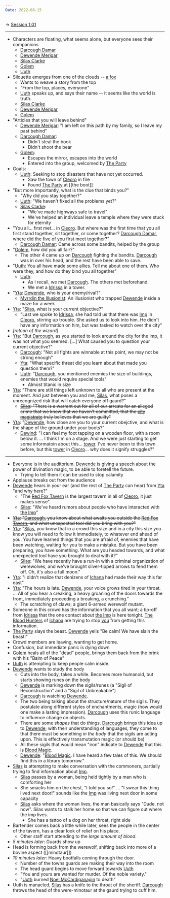 ```yaml
---
Date: 2022-08-15
---
```


-> [Session 1.01](Session%201.01.md)

---

* Characters are floating, what seems alone, but everyone sees their companions
	* [Darcough Damar](../Entities/Player%20Characters/Darcough%20Damar.md)
	* [Dewende Merigar](../Entities/Player%20Characters/Dewende%20Merigar.md)
	* [Silas Clarke](../Entities/Player%20Characters/Silas%20Clarke.md)
	* [Golem](../Entities/Player%20Characters/Golem.md)
	* [Uuth](../Entities/Player%20Characters/Uuth.md)
* Silouette emerges from one of the clouds -- [a fox](../Entities/Non-player%20Charatcters/Yta.md)
	* Wants to weave a story from the top
	* "From the top, places, everyone"
	* [Uuth](../Entities/Player%20Characters/Uuth.md) speaks up, and says their name -- it seems like the world is truth.
	* [Silas Clarke](../Entities/Player%20Characters/Silas%20Clarke.md)
	* [Dewende Merigar](../Entities/Player%20Characters/Dewende%20Merigar.md)
	* [Golem](../Entities/Player%20Characters/Golem.md)
* "Articles that you will leave behind"
	* [Dewende Merigar](../Entities/Player%20Characters/Dewende%20Merigar.md): "I am left on this path by my family, so I leave my past behind"
	* [Darcough Damar](../Entities/Player%20Characters/Darcough%20Damar.md):
		* Didn't steal the book
		* Didn't shoot the bear
	* [Golem](../Entities/Player%20Characters/Golem.md):
		* Escapes the mirror, escapes into the world
		* Entered into the group, welcomed by [The Party](../Entities/Player%20Characters/The%20Party.md)
* Goals:
	* [Uuth](../Entities/Player%20Characters/Uuth.md): Seeking to stop disasters that have not yet occurred.
		* Saw the town of [Cleoro](../Locations/Adosa/Cleoro.md) in fire
		* Found [The Party](../Entities/Player%20Characters/The%20Party.md) at [[the boot]]
* "But more importantly, what is the clue that binds you?"
	* "Why did you stay together?"
	* [Uuth](../Entities/Player%20Characters/Uuth.md): "We haven't fixed all the problems yet?"
	* [Silas Clarke](../Entities/Player%20Characters/Silas%20Clarke.md):
		* "We've made highways safe to travel"
		* We've helped an individual leave a temple where they were stuck for eternity
* "You all... first met... in [Cleoro](../Locations/Adosa/Cleoro.md). But where was the first time that you all first stand together, sit together, or come together? [Darcough Damar](../Entities/Player%20Characters/Darcough%20Damar.md), where did the [five of you](../Entities/Player%20Characters/The%20Party.md) first meet together?"
	* [Darcough Damar](../Entities/Player%20Characters/Darcough%20Damar.md): Came across some bandits, helped by the group
* "[Golem](../Entities/Player%20Characters/Golem.md), how did you all fair?"
	* The other 4 came up on [Darcough](../Entities/Player%20Characters/Darcough%20Damar.md) fighting the bandits. [Darcough](../Entities/Player%20Characters/Darcough%20Damar.md) was in over his head, and the rest have been able to save.
* "[Uuth](../Entities/Player%20Characters/Uuth.md): You all have made some allies. Tell me about one of them. Who were they, and how do they bind you all together"
	* [Uuth](../Entities/Player%20Characters/Uuth.md):
		* As I recall, we met [Darcough](../Entities/Player%20Characters/Darcough%20Damar.md). The others met beforehand.
		* We met a [Idrissa](../Entities/Non-player%20Charatcters/Idrissa.md) in a tower. 
* "[Yta](../Entities/Non-player%20Charatcters/Yta.md): [Dewende](../Entities/Player%20Characters/Dewende%20Merigar.md), who is your enemy/rival?"
	* [Myrrdin the Illusionist](../Entities/Non-player%20Charatcters/Myrrdin%20the%20Illusionist.md): An illusionist who trapped [Dewende](../Entities/Player%20Characters/Dewende%20Merigar.md) inside a maze for a week
* [Yta](../Entities/Non-player%20Charatcters/Yta.md): "[Silas](../Entities/Player%20Characters/Silas%20Clarke.md), what is your current objective?"
	* "Last we spoke to [Idrissa](../Entities/Non-player%20Charatcters/Idrissa.md), she had told us that there was [Imp](../Entities/Non-player%20Charatcters/Imp.md) in [Cleoro](../Locations/Adosa/Cleoro.md), stirring up trouble. She asked us to look into him. He didn't have any information on him, but was tasked to watch over the city"
* _[retcon of the wizard]_
* [Yta](../Entities/Non-player%20Charatcters/Yta.md): "But [Darcough](../Entities/Player%20Characters/Darcough%20Damar.md), as you started to look around the city for the imp, it was not what you seemed. [...] What caused you to question your current objective?"
	* [Darcough](../Entities/Player%20Characters/Darcough%20Damar.md): "Not all fights are winnable at this point, we may not be strong enough"
	* [Yta](../Entities/Non-player%20Charatcters/Yta.md): "What specific threat did you learn about that made you question them?"
	* [Uuth](../Entities/Player%20Characters/Uuth.md): "[Darcough](../Entities/Player%20Characters/Darcough%20Damar.md), you mentioned enemies the size of buildings, enemies that would require special tools"
		* Almost titanic in size
* [Yta](../Entities/Non-player%20Charatcters/Yta.md): "There are still things left unknown to all who are present at the moment. And just between you and me, [Silas](../Entities/Player%20Characters/Silas%20Clarke.md), what poses a unrecognized risk that will catch everyone off gaurd?"
	* ~~[Silas](../Entities/Player%20Characters/Silas%20Clarke.md): "There is a warrant out for all of our arrests for an alleged crime that we know that we haven't committed, that the [city magistrate](../Entities/Non-player%20Charatcters/city%20magistrate.md) truly believes that we are guilty"~~
* [Yta](../Entities/Non-player%20Charatcters/Yta.md): "[Dewende](../Entities/Player%20Characters/Dewende%20Merigar.md), how close are you to your current obejctive, and what is the shape of the ground under your boots?"
	* [Dewind](../Entities/Player%20Characters/Dewende%20Merigar.md): "I can feel my foot tapping on a wooden floor, with a room below it. ... I think I'm on a stage. And we were just starting to get some informatoin about this... [tower](../Locations/tower.md). I've never been to this town before, but this [tower](../Locations/tower.md) in [Cleoro](../Locations/Adosa/Cleoro.md)... why does it signify struggles?"

---

* Everyone is in the auditorium. [Dewende](../Entities/Player%20Characters/Dewende%20Merigar.md) is giving a speech about the power of divination magic, to be able to foretell the future.
	* Trying to tell them it can be used to stop calamity
* Applause breaks out from the audience
* [Dewende](../Entities/Player%20Characters/Dewende%20Merigar.md) hears in your ear (and the rest of [The Party](../Entities/Player%20Characters/The%20Party.md) can hear) from [Yta](../Entities/Non-player%20Charatcters/Yta.md) "and why here?"
	* "The [Red Fox Tavern](../Locations/Adosa/Red%20Fox%20Tavern.md) is the largest tavern in all of [Cleoro](../Locations/Adosa/Cleoro.md), it just makes sense".
	* [Silas](../Entities/Player%20Characters/Silas%20Clarke.md): "We've heard rumors about people who have interacted with [the Imp](../Entities/Non-player%20Charatcters/Imp.md)"
* ~~[Yta](../Entities/Non-player%20Charatcters/Yta.md): "[Darcough](../Entities/Player%20Characters/Darcough%20Damar.md), you know about what awaits you outside the [Red Fox Tavern](../Locations/Adosa/Red%20Fox%20Tavern.md), and what unexpected tool did you bring with you?"~~
* [Yta](../Entities/Non-player%20Charatcters/Yta.md): "[Silas](../Entities/Player%20Characters/Silas%20Clarke.md), you know that in a crowd this size and in a city this size you know you will need to follow it immediately, to whatever end ahead of you. You have learned things that you are afraid of, enemies that have been watching, waiting for you to make a mistake. But you have been preparing, you have something. What are you headed towards, and what unexpected tool have you brought to deal with it?"
	* [Silas](../Entities/Player%20Characters/Silas%20Clarke.md): "We have recently have a run-in with a criminal organization of werewolves, and we've brought silver-tipped arrows to fend them off. Oh, it's also a full moon."
* [Yta](../Entities/Non-player%20Charatcters/Yta.md): "I didn't realize that denizens of [Ichana](../Locations/Ichana/Ichana.md) had made their way this far east"
* [Yta](../Entities/Non-player%20Charatcters/Yta.md): "The hours is late. [Dewende](../Entities/Player%20Characters/Dewende%20Merigar.md), your voice grows tired in your throat. ... All of you hear a creaking, a heavy groaning of the doors towards the front, immediately proceeding a breaking, a crunching."
	* The scratching of claws; a giant 6-armed werewolf mutant.
* Someone in this crowd has the information that you all want; a tip-off from [Idrissa](../Entities/Non-player%20Charatcters/Idrissa.md)  that the one contact about [the Imp](../Entities/Non-player%20Charatcters/Imp.md) is here tonight. [The Blood Hunters](../Entities/Non-player%20Charatcters/The%20Blood%20Hunters.md) of [Ichana](../Locations/Ichana/Ichana.md) are trying to stop [you](../Entities/Player%20Characters/The%20Party.md) from getting this information.
* [The Party](../Entities/Player%20Characters/The%20Party.md) slays the beast. [Dewende](../Entities/Player%20Characters/Dewende%20Merigar.md) yells "Be calm! We have slain the beast!"
* Crowd members are leaving, wanting to get home.
* Confusion, but immediate panic is dying down
* [Golem](../Entities/Player%20Characters/Golem.md) heals all of the "dead" people, brings them back from the brink with his "Balm of Peace"
* [Uuth](../Entities/Player%20Characters/Uuth.md) is attempting to keep people calm inside.
* [Dewende](../Entities/Player%20Characters/Dewende%20Merigar.md) wants to study the body
	* Cuts into the body, takes a while. Becomes more humanoid, but starts showing runes on the body
	* [Dewende](../Entities/Player%20Characters/Dewende%20Merigar.md) is marking down the sigils/runes (a "Sigil of Reconstruction" and a "Sigil of Unbreakable")
	* [Darcough](../Entities/Player%20Characters/Darcough%20Damar.md) is watching [Dewende](../Entities/Player%20Characters/Dewende%20Merigar.md).
	* The two being talking about the structure/nature of the sigils. They postulate along different styles of enchantments, magic (how would one make a lasting impression). [Darcough](../Entities/Player%20Characters/Darcough%20Damar.md) uses this runic language to influence change on objects.
	* There are some _shapes_ that do _things_. [Darcough](../Entities/Player%20Characters/Darcough%20Damar.md) brings this idea up to [Dewende](../Entities/Player%20Characters/Dewende%20Merigar.md); with their understanding of languages, they come to that there must be something _in the body_ that the sigils are acting upon. This is effectively transmutation magic (or should be)
	* All these sigils that would mean "iron" indicate to [Dewende](../Entities/Player%20Characters/Dewende%20Merigar.md) that this is [Blood Magic](../Topics/Blood%20Magic.md).
	* [Dewende](../Entities/Player%20Characters/Dewende%20Merigar.md): "[Blood Magic](../Topics/Blood%20Magic.md). I have heard a few tales of this. We should find this in a library tomorrow."
* [Silas](../Entities/Player%20Characters/Silas%20Clarke.md) is attempting to make conversation with the commoners, partially trying to find information about [Imp](../Entities/Non-player%20Charatcters/Imp.md).
	* [Silas](../Entities/Player%20Characters/Silas%20Clarke.md) passes by a woman, being held tightly by a man who is comforting her
	* She smacks him on the chest, "I told you so!" ... "I swear this thing lived next door!" sounds like the [Imp](../Entities/Non-player%20Charatcters/Imp.md) was living next door in some capacity
	* [Silas](../Entities/Player%20Characters/Silas%20Clarke.md) asks where the woman lives, the man basically says "Dude, not now". Silas wants to stalk her home so that we can figure out where the imp lives.
		* She has a tattoo of a dog on her throat, right side
* Bartender comes back a little while later, sees the people in the center of the tavern, has a clear look of relief on his place.
	* Other staff start attending to the _large amount of blood_.
* _5 minutes later_: Guards show up
* Head is forming back from the werewolf, shifting back into more of a bovine aspect ([[minotaur]])
* _10 minutes later_: Heavy bootfalls coming through the door.
	* Number of the towns guards are making their way into the room
	* The head guard begins to move forward towards [Uuth](../Entities/Player%20Characters/Uuth.md)
	* "You and yours are wanted for murder. Of the noble variety."
	* "[Uuth](../Entities/Player%20Characters/Uuth.md) burned [Noel McCardiganagin](../Entities/Non-player%20Charatcters/Noel%20McCardiganagin.md) to death"
* Uuth is manacled, [Silas](../Entities/Player%20Characters/Silas%20Clarke.md) has a knife to the throat of the sheriff. [Darcough](../Entities/Player%20Characters/Darcough%20Damar.md) throws the head of the were-minotaur at the gaurd trying to cuff him.